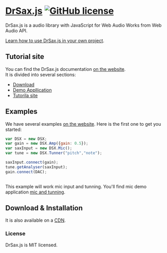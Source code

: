 # [DrSax.js](https://drsax.github.io/DrSAX/lib.1.8.html) [![GitHub license](https://img.shields.io/badge/license-MIT-blue.svg)](https://drsax.github.io/DrSAX/lib.1.8.html)

DrSax.js is a  audio library with JavaScript for Web Audio Works from Web Audio API.




[Learn how to use DrSax.js in your own project](https://drwebsax.github.io/DrSax.js/index.html).

## Tutorial site

You can find the DrSax.js documentation [on the website](https://drwebsax.github.io/DrSax.js/index.html).  
It is divided into several sections:

* [Download](https://drwebsax.github.io/DrSax.js/js/drsax.1.8.5.js)
* [Demo Appllication](https://webaudiojs.github.io/app/apps)
* [Tutorila site](https://drsax.github.io/DrSAX/lib.1.8.html)

## Examples

We have several examples [on the website](https://drsax.github.io/DrSAX/lib.1.8.html). Here is the first one to get you started:

```jsx
var DSX = new DSX;
var gain = new DSX.Amp({gain: 0.5});
var saxInput = new DSX.Mic();
var tune = new DSX.Tunner("pitch","note");

saxInput.connect(gain);
tune.getAnalyser(saxInput);
gain.connect(DAC);                
      
```

This example will work mic input and tunning.
You'll find mic demo application [mic and tunning](https://drsax.github.io/DrSAX/lib.1.8.html#micstart). 

## Download & Installation

It is also available on a [CDN](https://drwebsax.github.io/DrSax.js/js/drsax.1.8.5.js).

### License

DrSax.js is MIT licensed.
